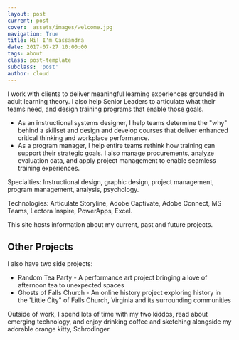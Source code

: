 ```yaml
---
layout: post
current: post
cover:  assets/images/welcome.jpg
navigation: True
title: Hi! I'm Cassandra
date: 2017-07-27 10:00:00
tags: about
class: post-template
subclass: 'post'
author: cloud
---
```


I work with clients to deliver meaningful learning experiences grounded in adult learning theory. I also help Senior Leaders to articulate what their teams need, and design training programs that enable those goals. 

- As an instructional systems designer, I help teams determine the "why" behind a skillset and design and develop courses that deliver enhanced critical thinking and workplace performance.
- As a program manager, I help entire teams rethink how training can support their strategic goals. I also manage procurements, analyze evaluation data, and apply project management to enable seamless training experiences.

Specialties: Instructional design, graphic design, project management, program management, analysis, psychology.

Technologies: Articulate Storyline, Adobe Captivate, Adobe Connect, MS Teams, Lectora Inspire, PowerApps, Excel.

This site hosts information about my current, past and future projects. 

## Other Projects

I also have two side projects: 
- Random Tea Party - A performance art project bringing a love of afternoon tea to unexpected spaces
- Ghosts of Falls Church - An online history project exploring history in the 'Little City" of Falls Church, Virginia and its surrounding communities

Outside of work, I spend lots of time with my two kiddos, read about emerging technology, and enjoy drinking coffee and sketching alongside my adorable orange kitty, Schrodinger.
